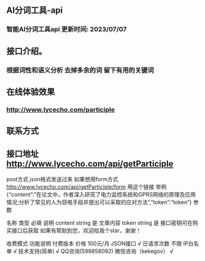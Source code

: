 ## AI分词工具-api
### 智能AI分词工具api 更新时间: 2023/07/07

## 接口介绍。
### 根据词性和语义分析 去掉多余的词 留下有用的关键词

## 在线体验效果
### http://www.lycecho.com/participle

## 联系方式

## 接口地址 http://www.lycecho.com/api/getParticiple

post方式 json格式发送过来
如果想用form方式
http://www.lycecho.com/api/getParticiple/form
用这个链接
举例
{“content”:”在论文中，作者深入研究了电力监控系统和GPRS网络的原理及应用情况;分析了常见的人为窃电手段并提出可以采取的应对方法”,”token”:”token”}
参数

名称	类型	必填	说明
content	string	是	文章内容
token	string	是	接口密钥可在购买接口后获取
如果有帮助到您，欢迎给我个star，谢谢！

收费模式
功能说明	付费版本
价格	100元/月
JSON接口	√
日请求次数	不限
IP白名单	√
技术支持(简单)	√
QQ咨询(599858092)
微信咨询（kekegov）	√